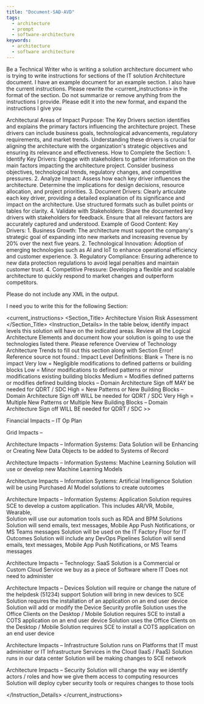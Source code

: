 ```yaml
---
title: "Document-SAD-AVD"
tags:
  - architecture
  - prompt
  - software-architecture
keywords:
  - architecture
  - software architecture
---
```

Be a Technical Writer who is writing a solution architecture document who is trying to write instructions for sections of the IT solution Architecture document.  I have an example document for an example section.  I also have the current instructions.  Please rewrite the <current_instructions> in the format of the <Example> section.  Do not summarize or remove anything from the instructions I provide.  Please edit it into the new format, and expand the instructions I give you 

<Example>
<Section_Title>
Architectural Areas of Impact
</Section_Title>
<Instructions>
Purpose:
The Key Drivers section identifies and explains the primary factors influencing the architecture project. These drivers can include business goals, technological advancements, regulatory requirements, and market trends. Understanding these drivers is crucial for aligning the architecture with the organization's strategic objectives and ensuring its relevance and effectiveness.
How to Complete the Section: 
1.	Identify Key Drivers: Engage with stakeholders to gather information on the main factors impacting the architecture project. Consider business objectives, technological trends, regulatory changes, and competitive pressures.
2.	Analyze Impact: Assess how each key driver influences the architecture. Determine the implications for design decisions, resource allocation, and project priorities.
3.	Document Drivers: Clearly articulate each key driver, providing a detailed explanation of its significance and impact on the architecture. Use structured formats such as bullet points or tables for clarity.
4.	Validate with Stakeholders: Share the documented key drivers with stakeholders for feedback. Ensure that all relevant factors are accurately captured and understood.
Example of Good Content:
Key Drivers: 
1.	Business Growth: The architecture must support the company's strategic goal of expanding into new markets and increasing revenue by 20% over the next five years.
2.	Technological Innovation: Adoption of emerging technologies such as AI and IoT to enhance operational efficiency and customer experience.
3.	Regulatory Compliance: Ensuring adherence to new data protection regulations to avoid legal penalties and maintain customer trust.
4.	Competitive Pressure: Developing a flexible and scalable architecture to quickly respond to market changes and outperform competitors.
</Instructions>
</Example>

Please do not include any XML in the output. 

I need you to write this for the following Section:

<current_instructions>
<Section_Title>
Architecture Vision Risk Assessment
</Section_Title>
<Instruction_Details>
In the table below, identify impact levels this solution will have on the indicated areas.  Review all the Logical Architecture Elements and document how your solution is going to use the technologies listed there.  Please reference Overview of Technology Architecture Trends to fill out this section along with Section Error! Reference source not found.: 
Impact Level Definitions:
Blank = There is no impact 
Very low = Negligible modifications to defined patterns or building blocks
Low = Minor modifications to defined patterns or minor modifications existing building blocks
Medium = Modifies defined patterns or modifies defined building blocks – Domain Architecture Sign off MAY be needed for QDRT / SDC
High = New Patterns or New Building Blocks – Domain Architecture Sign off WILL be needed for QDRT / SDC
Very High = Multiple New Patterns or Multiple New Building Blocks – Domain Architecture Sign off WILL BE needed for QDRT / SDC >>

Financial Impacts – IT Op Plan

Grid Impacts – 

Architecture Impacts – Information Systems: Data
Solution will be Enhancing or Creating New Data Objects to be added to Systems of Record

Architecture Impacts – Information Systems: Machine Learning
Solution will use or develop new Machine Learning Models

Architecture Impacts – Information Systems: Artificial Intelligence
Solution will be using Purchased AI Model solutions to create outcomes

Architecture Impacts – Information Systems: Application
Solution requires SCE to develop a custom application.  This includes AR/VR, Mobile, Wearable,  
Solution will use our automation tools such as RDA and BPM Solutions
Solution will send emails, text messages, Mobile App Push Notifications, or MS Teams messages
Solution will be used on the IT Factory Floor for IT Outcomes 
Solution will include any DevOps Pipelines
Solution will send emails, text messages, Mobile App Push Notifications, or MS Teams messages

Architecture Impacts – Technology: SaaS
Solution is a Commercial or Custom Cloud Service we buy as a piece of Software where IT Does not need to administer

Architecture Impacts – Devices
Solution will require or change the nature of the helpdesk (51234) support
Solution will bring in new devices to SCE
Solution requires the installation of an application on an end user device
Solution will add or modify the Device Security profile
Solution uses the Office Clients on the Desktop / Mobile
Solution requires SCE to install a COTS application on an end user device
Solution uses the Office Clients on the Desktop / Mobile
Solution requires SCE to install a COTS application on an end user device

Architecture Impacts – Infrastructure
Solution runs on Platforms that IT must administer or IT Infrastructure Services in the Cloud (IaaS / PaaS)
Solution runs in our data center
Solution will be making changes to SCE network

Architecture Impacts – Security
Solution will change the way we identify actors / roles and how we give them access to computing resources
Solution will deploy cyber security tools or requires changes to those tools




</Instruction_Details>
</current_instructions>
 